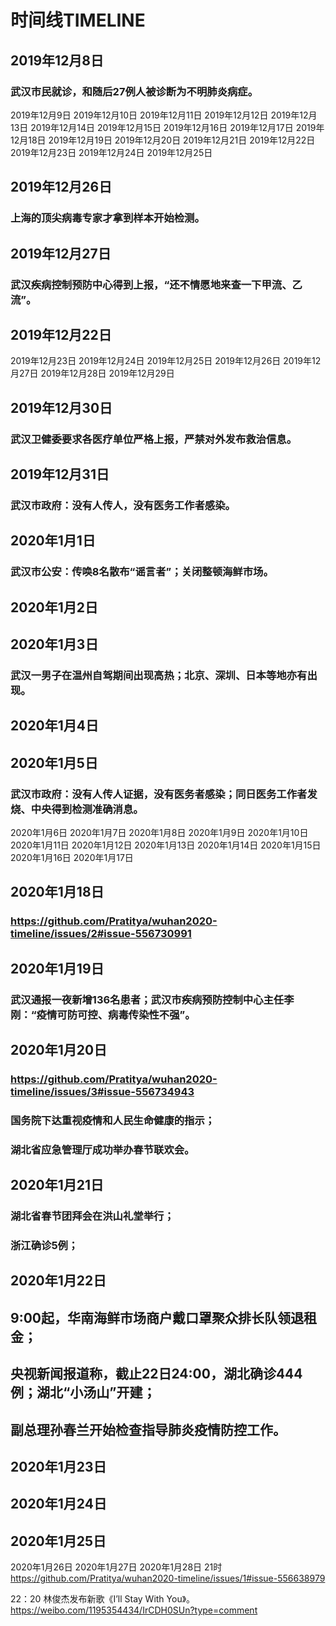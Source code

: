 # 时间线TIMELINE

## 2019年12月8日
### 武汉市民就诊，和随后27例人被诊断为不明肺炎病症。

2019年12月9日
2019年12月10日
2019年12月11日
2019年12月12日
2019年12月13日
2019年12月14日
2019年12月15日
2019年12月16日
2019年12月17日
2019年12月18日
2019年12月19日
2019年12月20日
2019年12月21日
2019年12月22日
2019年12月23日
2019年12月24日
2019年12月25日
## 2019年12月26日
### 上海的顶尖病毒专家才拿到样本开始检测。
## 2019年12月27日
### 武汉疾病控制预防中心得到上报，“还不情愿地来查一下甲流、乙流”。

## 2019年12月22日
2019年12月23日
2019年12月24日
2019年12月25日
2019年12月26日
2019年12月27日
2019年12月28日
2019年12月29日
## 2019年12月30日
### 武汉卫健委要求各医疗单位严格上报，严禁对外发布救治信息。

## 2019年12月31日
### 武汉市政府：没有人传人，没有医务工作者感染。

## 2020年1月1日
### 武汉市公安：传唤8名散布“谣言者”；关闭整顿海鲜市场。

## 2020年1月2日
## 2020年1月3日
### 武汉一男子在温州自驾期间出现高热；北京、深圳、日本等地亦有出现。

## 2020年1月4日
## 2020年1月5日
### 武汉市政府：没有人传人证据，没有医务者感染；同日医务工作者发烧、中央得到检测准确消息。
2020年1月6日
2020年1月7日
2020年1月8日
2020年1月9日
2020年1月10日
2020年1月11日
2020年1月12日
2020年1月13日
2020年1月14日
2020年1月15日
2020年1月16日
2020年1月17日
## 2020年1月18日
### https://github.com/Pratitya/wuhan2020-timeline/issues/2#issue-556730991

## 2020年1月19日
### 武汉通报一夜新增136名患者；武汉市疾病预防控制中心主任李刚：“疫情可防可控、病毒传染性不强”。
## 2020年1月20日
### https://github.com/Pratitya/wuhan2020-timeline/issues/3#issue-556734943
### 国务院下达重视疫情和人民生命健康的指示；
### 湖北省应急管理厅成功举办春节联欢会。
## 2020年1月21日
### 湖北省春节团拜会在洪山礼堂举行；
### 浙江确诊5例；
## 2020年1月22日
## 9:00起，华南海鲜市场商户戴口罩聚众排长队领退租金；
## 央视新闻报道称，截止22日24:00，湖北确诊444例；湖北“小汤山”开建；
## 副总理孙春兰开始检查指导肺炎疫情防控工作。
## 2020年1月23日

## 2020年1月24日
## 2020年1月25日
2020年1月26日
2020年1月27日
2020年1月28日
 21时 https://github.com/Pratitya/wuhan2020-timeline/issues/1#issue-556638979

22：20 林俊杰发布新歌《I’ll Stay With You》。
https://weibo.com/1195354434/IrCDH0SUn?type=comment

